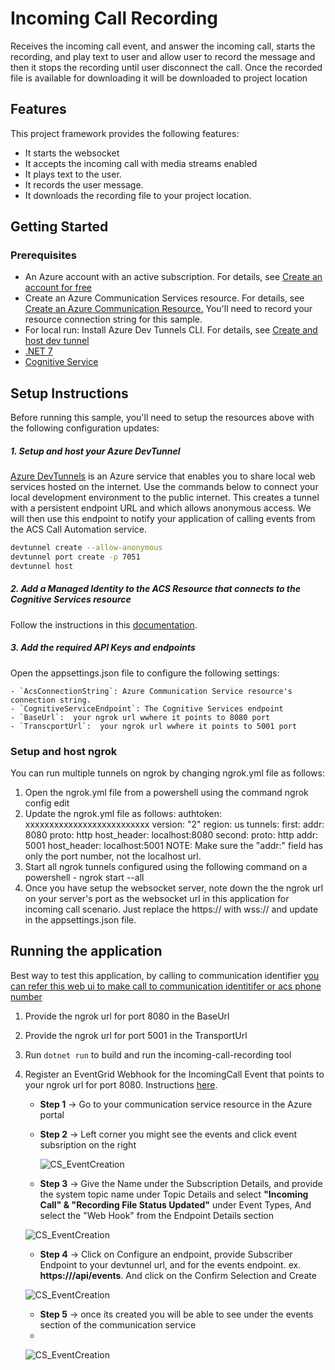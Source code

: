 # Incoming Call Recording

Receives the incoming call event, and answer the incoming call, starts the recording, and play text to user and allow user to record the message and then it stops the recording until user disconnect the call. Once the recorded file is available for downloading it will be downloaded to project location

## Features

This project framework provides the following features:
* It starts the websocket
* It accepts the incoming call with media streams enabled
* It plays text to the user.
* It records the user message.
* It downloads the recording file to your project location.

## Getting Started

### Prerequisites

* An Azure account with an active subscription. For details, see [Create an account for free](https://aka.ms/Mech-Azureaccount) 
* Create an Azure Communication Services resource. For details, see [Create an Azure Communication Resource.](https://learn.microsoft.com/en-us/azure/communication-services/quickstarts/create-communication-resource?tabs=windows&pivots=platform-azp) You'll need to record your resource connection string for this sample.
* For local run: Install Azure Dev Tunnels CLI. For details, see [Create and host dev tunnel](https://learn.microsoft.com/en-us/azure/developer/dev-tunnels/get-started?tabs=windows)
* [.NET 7](https://dotnet.microsoft.com/download)
* [Cognitive Service ](https://learn.microsoft.com/en-us/azure/search/search-create-service-portal)

## Setup Instructions

Before running this sample, you'll need to setup the resources above with the following configuration updates:

##### 1. Setup and host your Azure DevTunnel

[Azure DevTunnels](https://learn.microsoft.com/en-us/azure/developer/dev-tunnels/overview) is an Azure service that enables you to share local web services hosted on the internet. Use the commands below to connect your local development environment to the public internet. This creates a tunnel with a persistent endpoint URL and which allows anonymous access. We will then use this endpoint to notify your application of calling events from the ACS Call Automation service.

```bash
devtunnel create --allow-anonymous
devtunnel port create -p 7051
devtunnel host
```

##### 2. Add a Managed Identity to the ACS Resource that connects to the Cognitive Services resource
Follow the instructions in this [documentation](https://learn.microsoft.com/en-us/azure/communication-services/concepts/call-automation/azure-communication-services-azure-cognitive-services-integration).

##### 3. Add the required API Keys and endpoints
Open the appsettings.json file to configure the following settings:

    
    - `AcsConnectionString`: Azure Communication Service resource's connection string.
    - `CognitiveServiceEndpoint`: The Cognitive Services endpoint
    - `BaseUrl`:  your ngrok url wwhere it points to 8080 port
	- `TranscportUrl`:  your ngrok url wwhere it points to 5001 port

### Setup and host ngrok

You can run multiple tunnels on ngrok by changing ngrok.yml file as follows:

1. Open the ngrok.yml file from a powershell using the command ngrok config edit
2. Update the ngrok.yml file as follows:
    authtoken: xxxxxxxxxxxxxxxxxxxxxxxxxx
    version: "2"
    region: us
    tunnels:
    first:
        addr: 8080
        proto: http 
        host_header: localhost:8080
    second:
        proto: http
        addr: 5001
        host_header: localhost:5001
NOTE: Make sure the "addr:" field has only the port number, not the localhost url.
3. Start all ngrok tunnels configured using the following command on a powershell - ngrok start --all
4. Once you have setup the websocket server, note down the the ngrok url on your server's port as the websocket url in this application for incoming call scenario. Just replace the https:// with wss:// and update in the appsettings.json file.

## Running the application

Best way to test this application, by calling to communication identifier [you can refer this web ui to make call to communication identitifer or acs phone number](https://github.com/Azure-Samples/communication-services-web-calling-tutorial/blob/main/README.md)

1. Provide the ngrok url for port 8080 in the BaseUrl
2. Provide the ngrok url for port 5001 in the TransportUrl
3. Run `dotnet run` to build and run the incoming-call-recording tool
4. Register an EventGrid Webhook for the IncomingCall Event that points to your ngrok url for port 8080. Instructions [here](https://learn.microsoft.com/en-us/azure/communication-services/concepts/call-automation/incoming-call-notification).
   
   - **Step 1** -> Go to your communication service resource in the Azure portal
   - **Step 2** -> Left corner you might see the events and click event subsription on the right
     
     ![CS_EventCreation](../docs/CS_Event_Creation_Step1.png)

   - **Step 3** -> Give the Name under the Subscription Details, and provide the system topic name under Topic Details and select **"Incoming Call" & "Recording File Status Updated"** under Event Types, And select the "Web Hook" from the Endpoint Details section
     
   ![CS_EventCreation](../docs/CS_Event_Creation_Step2.png)

   - **Step 4** -> Click on Configure an endpoint, provide Subscriber Endpoint to your devtunnel url, and for the events endpoint. ex. **https://<devtunnelurl>/api/events**. And click on the Confirm Selection and Create
     
    ![CS_EventCreation](../docs/CS_Event_Creation_Step3.png)

   - **Step 5** -> once its created you will be able to see under the events section of the communication service
   - 
    ![CS_EventCreation](../docs/CS_Event_Creation_Step4.png)



   

